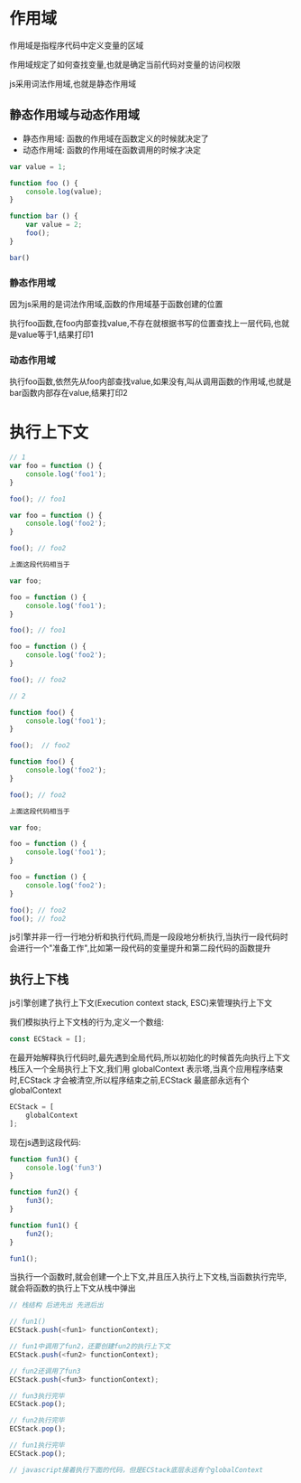 # 作用域

作用域是指程序代码中定义变量的区域

作用域规定了如何查找变量,也就是确定当前代码对变量的访问权限

js采用词法作用域,也就是静态作用域

## 静态作用域与动态作用域

+ 静态作用域: 函数的作用域在函数定义的时候就决定了
+ 动态作用域: 函数的作用域在函数调用的时候才决定

```javascript
var value = 1;

function foo () {
    console.log(value);
}

function bar () {
    var value = 2;
    foo();
}

bar()
```

### 静态作用域

因为js采用的是词法作用域,函数的作用域基于函数创建的位置

执行foo函数,在foo内部查找value,不存在就根据书写的位置查找上一层代码,也就是value等于1,结果打印1

### 动态作用域

执行foo函数,依然先从foo内部查找value,如果没有,叫从调用函数的作用域,也就是bar函数内部存在value,结果打印2

# 执行上下文

```javascript
// 1
var foo = function () {
    console.log('foo1');
}

foo(); // foo1

var foo = function () {
    console.log('foo2');
}

foo(); // foo2

上面这段代码相当于

var foo;

foo = function () {
    console.log('foo1');
}

foo(); // foo1

foo = function () {
    console.log('foo2');
}

foo(); // foo2 

// 2

function foo() {
    console.log('foo1');
}

foo();  // foo2

function foo() {
    console.log('foo2');
}

foo(); // foo2

上面这段代码相当于

var foo;

foo = function () {
    console.log('foo1');
}

foo = function () {
    console.log('foo2');
}

foo(); // foo2
foo(); // foo2
```

js引擎并非一行一行地分析和执行代码,而是一段段地分析执行,当执行一段代码时会进行一个"准备工作",比如第一段代码的变量提升和第二段代码的函数提升


## 执行上下栈

js引擎创建了执行上下文(Execution context stack, ESC)来管理执行上下文

我们模拟执行上下文栈的行为,定义一个数组: 

```javascript
const ECStack = [];
```

在最开始解释执行代码时,最先遇到全局代码,所以初始化的时候首先向执行上下文栈压入一个全局执行上下文,我们用 globalContext 表示塔,当真个应用程序结束时,ECStack 才会被清空,所以程序结束之前,ECStack 最底部永远有个 globalContext

```javascript
ECStack = [
    globalContext
];
```

现在js遇到这段代码: 

```javascript
function fun3() {
    console.log('fun3')
}

function fun2() {
    fun3();
}

function fun1() {
    fun2();
}

fun1();
```

当执行一个函数时,就会创建一个上下文,并且压入执行上下文栈,当函数执行完毕,就会将函数的执行上下文从栈中弹出

```javascript
// 栈结构 后进先出 先进后出

// fun1()
ECStack.push(<fun1> functionContext);

// fun1中调用了fun2，还要创建fun2的执行上下文
ECStack.push(<fun2> functionContext);

// fun2还调用了fun3
ECStack.push(<fun3> functionContext);

// fun3执行完毕
ECStack.pop();

// fun2执行完毕
ECStack.pop();

// fun1执行完毕
ECStack.pop();

// javascript接着执行下面的代码，但是ECStack底层永远有个globalContext
```
